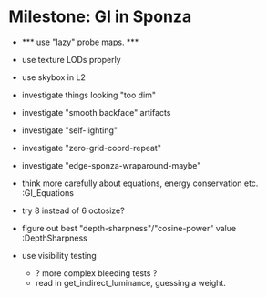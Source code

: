 # Milestone: GI in Sponza
  - *** use "lazy" probe maps. ***
  - use texture LODs properly
  - use skybox in L2
  - investigate things looking "too dim"
  - investigate "smooth backface" artifacts
  - investigate "self-lighting"
  - investigate "zero-grid-coord-repeat"
  - investigate "edge-sponza-wraparound-maybe"
  - think more carefully about equations, energy conservation etc. :GI_Equations
  - try 8 instead of 6 octosize?
  - figure out best "depth-sharpness"/"cosine-power" value :DepthSharpness

  - use visibility testing
    - ? more complex bleeding tests ?
    - read in get_indirect_luminance, guessing a weight.
